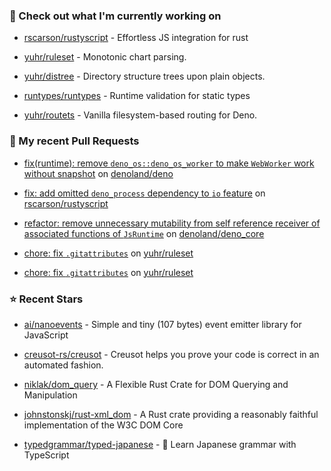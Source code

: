 ### 👷 Check out what I'm currently working on



- [rscarson/rustyscript](https://github.com/rscarson/rustyscript) - Effortless JS integration for rust 

- [yuhr/ruleset](https://github.com/yuhr/ruleset) - Monotonic chart parsing.

- [yuhr/distree](https://github.com/yuhr/distree) - Directory structure trees upon plain objects.

- [runtypes/runtypes](https://github.com/runtypes/runtypes) - Runtime validation for static types

- [yuhr/routets](https://github.com/yuhr/routets) - Vanilla filesystem-based routing for Deno.

### 🔨 My recent Pull Requests



- [fix(runtime): remove `deno_os::deno_os_worker` to make `WebWorker` work without snapshot](https://github.com/denoland/deno/pull/28693) on [denoland/deno](https://github.com/denoland/deno)

- [fix: add omitted `deno_process` dependency to `io` feature](https://github.com/rscarson/rustyscript/pull/353) on [rscarson/rustyscript](https://github.com/rscarson/rustyscript)

- [refactor: remove unnecessary mutability from self reference receiver of associated functions of `JsRuntime`](https://github.com/denoland/deno_core/pull/1107) on [denoland/deno_core](https://github.com/denoland/deno_core)

- [chore: fix `.gitattributes`](https://github.com/yuhr/ruleset/pull/9) on [yuhr/ruleset](https://github.com/yuhr/ruleset)

- [chore: fix `.gitattributes`](https://github.com/yuhr/ruleset/pull/8) on [yuhr/ruleset](https://github.com/yuhr/ruleset)

### ⭐ Recent Stars



- [ai/nanoevents](https://github.com/ai/nanoevents) - Simple and tiny (107 bytes) event emitter library for JavaScript

- [creusot-rs/creusot](https://github.com/creusot-rs/creusot) - Creusot helps you prove your code is correct in an automated fashion.

- [niklak/dom_query](https://github.com/niklak/dom_query) - A Flexible Rust Crate for DOM Querying and Manipulation

- [johnstonskj/rust-xml_dom](https://github.com/johnstonskj/rust-xml_dom) - A Rust crate providing a reasonably faithful implementation of the W3C DOM Core

- [typedgrammar/typed-japanese](https://github.com/typedgrammar/typed-japanese) - 🌸 Learn Japanese grammar with TypeScript